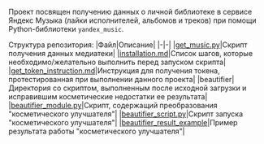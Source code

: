 Проект посвящен получению данных о личной библиотеке в сервисе Яндекс Музыка (лайки исполнителей, альбомов и треков) при помощи Python-библиотеки `yandex_music`.

Структура репозитория:
|Файл|Описание|
|-|-|
|[get_music.py](get_music.py)|Скрипт получения данных медиатеки|
|[installation.md](installation.md)|Список шагов, которые необходимо/желательно выполнить перед запуском скрипта|
|[get_token_instruction.md](get_token_instruction.md)|Инструкция для получения токена, протестированная при выполнении данного проекта|
|beautifier|Директория со скриптом, выполненным после исходной загрузки и исправившим косметические недостатки ее результата|
|[beautifier_module.py](beautifier/beautifier_module.py)|Скрипт, содержащий преобразования "косметического улучшателя"|
|[beautifier_script.py](beautifier/beautifier_script.py)|Скрипт запуска "косметического улучшателя"|
|[beautifier_result_example](beautifier/beautifier_result_example/)|Пример результата работы "косметического улучшателя"|